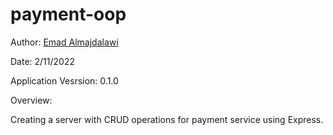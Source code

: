 # payment-oop

Author: [Emad Almajdalawi](https://github.com/emad-almajdalawi)

Date: 2/11/2022

Application Vesrsion: 0.1.0

Overview:

Creating a server with CRUD operations for payment service using Express.
